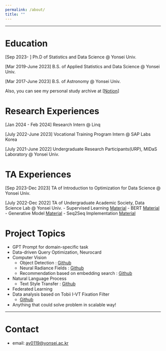```yaml
---
permalink: /about/
title: ""
---
```


---

# Education

[Sep 2023-         ] Ph.D of Statistics and Data Science @ Yonsei Univ.

[Mar 2019-June 2023] B.S. of Applied Statistics and Data Science @ Yonsei Univ.

[Mar 2017-June 2023] B.S. of Astronomy @ Yonsei Univ.

Also, you can see my personal study archive at [<a href="https://yejin109.notion.site/70b58984c7b640ddb53aff11a334392d?v=3ae80a7e89324a41b4c52d606234c7bd&pvs=4">Notion</a>]


# Research Experiences 

[Jan 2024 - Feb 2024] Research Intern @ Linq

[July 2022-June 2023] Vocational Training Program Intern @ SAP Labs Korea

[July 2021-June 2022] Undergraduate Research Participants(URP), MIDaS Laboratory @ Yonsei Univ.

# TA Experiences

[Sep  2023-Dec 2023] TA of Introduction to Optimization for Data Science @ Yonsei Univ.

[July 2022-Dec 2022] TA of Undergraduate Academic Society, Data Science Lab @ Yonsei Univ.
    - Supervised Learning [Material](https://github.com/DataScience-Lab-Yonsei/2022-Fall-RegularSession/blob/main/220804%20Supervised%20Learning/%EC%9E%90%EB%A3%8C/%5B0804%5D%20Supervised%20Learning%20%EC%84%B8%EC%85%98.pdf)
    - BERT [Material](https://github.com/DataScience-Lab-Yonsei/2022-Fall-RegularSession/blob/main/220922%20BERT%20%26%20Generative%20Model%20Basic/%5B0922%5D%20BERT%20%26%20Generative%20Model%20Basic.pdf)
    - Generative Model [Material](https://github.com/DataScience-Lab-Yonsei/2022-Fall-RegularSession/blob/main/220922%20BERT%20%26%20Generative%20Model%20Basic/%5B0922%5D%20BERT%20%26%20Generative%20Model%20Basic.pdf)
    - Seq2Seq Implementation [Material](https://github.com/DataScience-Lab-Yonsei/2022-Fall-RegularSession/blob/main/220901%20RNN/%EC%9E%90%EB%A3%8C/s2s_implementation.ipynb)

# Project Topics 

- GPT Prompt for domain-specific task
- Data-driven Query Optimization, Neurocard
- Computer Vision
    - Object Detection : [Github](https://github.com/yejin109/ObjectDetect_on_Satellite)
    - Neural Radiance Fields : [Github](https://github.com/yejin109/NeRF-pytorch-imple)
    - Recommendation based on embedding search : [Github](https://github.com/yejin109/MaskRCNN-Recommendation)
- Natural Language Process
    - Text Style Transfer : [Github](https://github.com/yejin109/NLP.TST.StyleLM)
- Federated Learning
- Data analysis based on Tobii I-VT Fixation Filter
    - [Github](https://github.com/yejin109/DSL_VC)
- Anything that could solve problem in scalable way!


--- --- 


# Contact

- email: ay0119@yonsei.ac.kr

